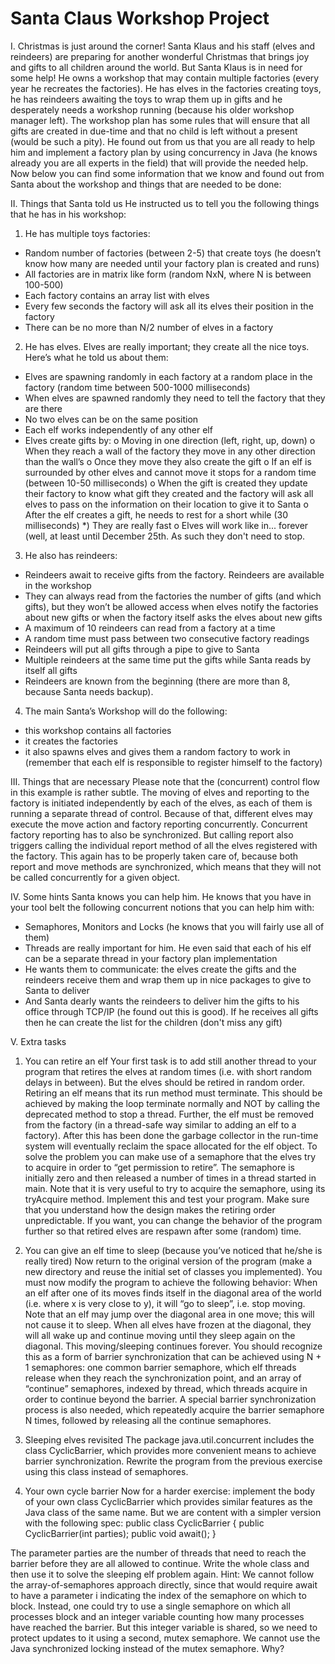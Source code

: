 # Santa Claus Workshop Project

I. Christmas is just around the corner! Santa Klaus and his staff (elves and reindeers) are preparing for
another wonderful Christmas that brings joy and gifts to all children around the world.
But Santa Klaus is in need for some help!
He owns a workshop that may contain multiple factories (every year he recreates the factories). He has
elves in the factories creating toys, he has reindeers awaiting the toys to wrap them up in gifts and he
desperately needs a workshop running (because his older workshop manager left). The workshop plan
has some rules that will ensure that all gifts are created in due-time and that no child is left without a
present (would be such a pity).
He found out from us that you are all ready to help him and implement a factory plan by using
concurrency in Java (he knows already you are all experts in the field) that will provide the needed help.
Now below you can find some information that we know and found out from Santa about the workshop
and things that are needed to be done:

II. Things that Santa told us
He instructed us to tell you the following things that he has in his workshop:  

1. He has multiple toys factories:
- Random number of factories (between 2-5) that create toys (he doesn’t know how many are
needed until your factory plan is created and runs)
- All factories are in matrix like form (random NxN, where N is between 100-500)
- Each factory contains an array list with elves
- Every few seconds the factory will ask all its elves their position in the factory
- There can be no more than N/2 number of elves in a factory  

2. He has elves. Elves are really important; they create all the nice toys. Here’s what he told us about
them:
- Elves are spawning randomly in each factory at a random place in the factory (random time
between 500-1000 milliseconds)
- When elves are spawned randomly they need to tell the factory that they are there
- No two elves can be on the same position
- Each elf works independently of any other elf
- Elves create gifts by:
o Moving in one direction (left, right, up, down)
o When they reach a wall of the factory they move in any other direction than the wall’s
o Once they move they also create the gift
o If an elf is surrounded by other elves and cannot move it stops for a random time
(between 10-50 milliseconds)
o When the gift is created they update their factory to know what gift they created and
the factory will ask all elves to pass on the information on their location to give it to
Santa
o After the elf creates a gift, he needs to rest for a short while (30 milliseconds)
*) They are really fast
o Elves will work like in... forever (well, at least until December 25th. As such they don't
need to stop.   

3. He also has reindeers:
- Reindeers await to receive gifts from the factory. Reindeers are available in the workshop
- They can always read from the factories the number of gifts (and which gifts), but they won’t be
allowed access when elves notify the factories about new gifts or when the factory itself asks
the elves about new gifts
- A maximum of 10 reindeers can read from a factory at a time
- A random time must pass between two consecutive factory readings
- Reindeers will put all gifts through a pipe to give to Santa
- Multiple reindeers at the same time put the gifts while Santa reads by itself all gifts
- Reindeers are known from the beginning (there are more than 8, because Santa needs backup).  

4. The main Santa’s Workshop will do the following:
- this workshop contains all factories
- it creates the factories
- it also spawns elves and gives them a random factory to work in (remember that each elf is
responsible to register himself to the factory)

III. Things that are necessary
Please note that the (concurrent) control flow in this example is rather subtle. The moving of elves and
reporting to the factory is initiated independently by each of the elves, as each of them is running a
separate thread of control.
Because of that, different elves may execute the move action and factory reporting concurrently.
Concurrent factory reporting has to also be synchronized.
But calling report also triggers calling the individual report method of all the elves registered with the
factory. This again has to be properly taken care of, because both report and move methods are
synchronized, which means that they will not be called concurrently for a given object.

IV. Some hints
Santa knows you can help him. He knows that you have in your tool belt the following concurrent
notions that you can help him with:
- Semaphores, Monitors and Locks (he knows that you will fairly use all of them)
- Threads are really important for him. He even said that each of his elf can be a separate thread in your
factory plan implementation
- He wants them to communicate: the elves create the gifts and the reindeers receive them and wrap
them up in nice packages to give to Santa to deliver
- And Santa dearly wants the reindeers to deliver him the gifts to his office through TCP/IP (he found out
this is good). If he receives all gifts then he can create the list for the children (don't miss any gift)

V. Extra tasks
1. You can retire an elf
Your first task is to add still another thread to your program that retires the elves at random times (i.e.
with short random delays in between). But the elves should be retired in random order. Retiring an elf
means that its run method must terminate. This should be achieved by making the loop terminate
normally and NOT by calling the deprecated method to stop a thread. Further, the elf must be removed
from the factory (in a thread-safe way similar to adding an elf to a factory). After this has been done the
garbage collector in the run-time system will eventually reclaim the space allocated for the elf object.
To solve the problem you can make use of a semaphore that the elves try to acquire in order to “get
permission to retire”. The semaphore is initially zero and then released a number of times in a thread
started in main. Note that it is very useful to try to acquire the semaphore, using its tryAcquire method.
Implement this and test your program. Make sure that you understand how the design makes the
retiring order unpredictable. If you want, you can change the behavior of the program further so that
retired elves are respawn after some (random) time.   

2. You can give an elf time to sleep (because you’ve noticed that he/she is really tired)
Now return to the original version of the program (make a new directory and reuse the initial set of
classes you implemented).
You must now modify the program to achieve the following behavior: When an elf after one of its moves
finds itself in the diagonal area of the world (i.e. where x is very close to y), it will “go to sleep”, i.e. stop
moving. Note that an elf may jump over the diagonal area in one move; this will not cause it to sleep.
When all elves have frozen at the diagonal, they will all wake up and continue moving until they sleep
again on the diagonal. This moving/sleeping continues forever.
You should recognize this as a form of barrier synchronization that can be achieved using N + 1
semaphores: one common barrier semaphore, which elf threads release when they reach the
synchronization point, and an array of “continue” semaphores, indexed by thread, which threads
acquire in order to continue beyond the barrier.
A special barrier synchronization process is also needed, which repeatedly acquire the barrier
semaphore N times, followed by releasing all the continue semaphores.   

3. Sleeping elves revisited
The package java.util.concurrent includes the class CyclicBarrier, which provides more convenient
means to achieve barrier synchronization. Rewrite the program from the previous exercise using this
class instead of semaphores.   

4. Your own cycle barrier
Now for a harder exercise: implement the body of your own class CyclicBarrier which provides similar
features as the Java class of the same name. But we are content with a simpler version with the
following spec:
public class CyclicBarrier {
public CyclicBarrier(int parties);
public void await();
}  

The parameter parties are the number of threads that need to reach the barrier before they are all
allowed to continue. Write the whole class and then use it to solve the sleeping elf problem again.
Hint: We cannot follow the array-of-semaphores approach directly, since that would require await to
have a parameter i indicating the index of the semaphore on which to block. Instead, one could try to
use a single semaphore on which all processes block and an integer variable counting how many
processes have reached the barrier. But this integer variable is shared, so we need to protect updates to
it using a second, mutex semaphore. We cannot use the Java synchronized locking instead of the mutex
semaphore. Why?
